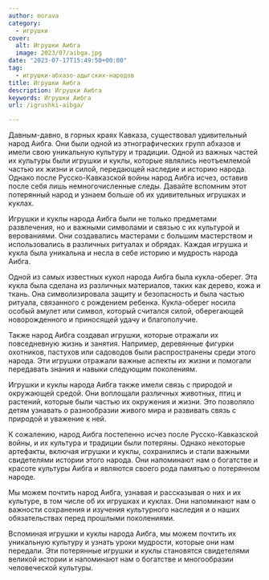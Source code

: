 ```yaml
---
author: morava
category:
  - игрушки
cover:
  alt: Игрушки Аибга
  image: 2023/07/aibga.jpg
date: "2023-07-17T15:49:50+00:00"
tag:
  - игрушки-абхазо-адыгских-народов
title: Игрушки Аибга
description: Игрушки Аибга
keywords: Игрушки Аибга
url: /igrushki-aibga/

---
```

Давным-давно, в горных краях Кавказа, существовал удивительный народ Аибга. Они были одной из этнографических групп абхазов и имели свою уникальную культуру и традиции. Одной из важных частей их культуры были игрушки и куклы, которые являлись неотъемлемой частью их жизни и силой, передающей наследие и историю народа. Однако после Русско-Кавказской войны народ Аибга исчез, оставив после себя лишь немногочисленные следы. Давайте вспомним этот потерянный народ и узнаем больше об их удивительных игрушках и куклах.

Игрушки и куклы народа Аибга были не только предметами развлечения, но и важными символами и связью с их культурой и верованиями. Они создавались мастерами с большим мастерством и использовались в различных ритуалах и обрядах. Каждая игрушка и кукла была уникальна и несла в себе историю и мудрость народа Аибга.

Одной из самых известных кукол народа Аибга была кукла-оберег. Эта кукла была сделана из различных материалов, таких как дерево, кожа и ткань. Она символизировала защиту и безопасность и была частью ритуала, связанного с рождением ребенка. Кукла-оберег носила особый амулет или символ, который считался силой, оберегающей новорожденного и приносящей удачу и благополучие.

Также народ Аибга создавал игрушки, которые отражали их повседневную жизнь и занятия. Например, деревянные фигурки охотников, пастухов или садоводов были распространены среди этого народа. Эти игрушки отражали важные аспекты их жизни и помогали передавать знания и навыки следующим поколениям.

Игрушки и куклы народа Аибга также имели связь с природой и окружающей средой. Они воплощали различных животных, птиц и растений, которые были частью их окружения и жизни. Это позволяло детям узнавать о разнообразии живого мира и развивать связь с природой и уважение к ней.

К сожалению, народ Аибга постепенно исчез после Русско-Кавказской войны, и их культура и традиции были потеряны. Однако некоторые артефакты, включая игрушки и куклы, сохранились и стали важными свидетелями истории этого народа. Они напоминают нам о богатстве и красоте культуры Аибга и являются своего рода памятью о потерянном народе.

Мы можем почтить народ Аибга, узнавая и рассказывая о них и их культуре, в том числе об их игрушках и куклах. Они напоминают нам о важности сохранения и изучения культурного наследия и о наших обязательствах перед прошлыми поколениями.

Вспоминая игрушки и куклы народа Аибга, мы можем почтить их уникальную культуру и узнать уроки мудрости, которые они нам передали. Эти потерянные игрушки и куклы становятся свидетелями великой истории и напоминают нам о богатстве и многообразии человеческой культуры.
